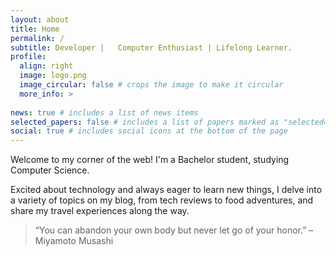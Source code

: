 ```yaml
---
layout: about
title: Home
permalink: /
subtitle: Developer |   Computer Enthusiast | Lifelong Learner.
profile:
  align: right
  image: logo.png
  image_circular: false # crops the image to make it circular
  more_info: >
  
news: true # includes a list of news items
selected_papers: false # includes a list of papers marked as "selected={true}"
social: true # includes social icons at the bottom of the page
---
```


Welcome to my corner of the web! I'm a Bachelor student, studying Computer Science. 

Excited about technology and always eager to learn new things, I delve into a variety of topics on my blog, from tech reviews to food adventures, and share my travel experiences along the way.

> “You can abandon your own body but never let go of your honor.” – Miyamoto Musashi